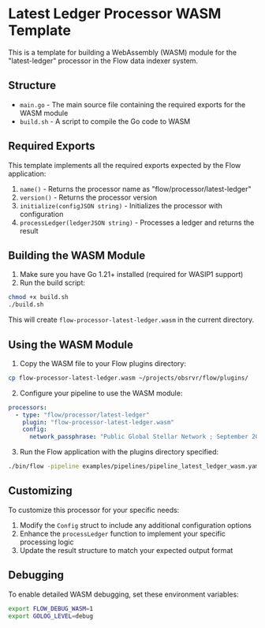 # Latest Ledger Processor WASM Template

This is a template for building a WebAssembly (WASM) module for the "latest-ledger" processor in the Flow data indexer system.

## Structure

- `main.go` - The main source file containing the required exports for the WASM module
- `build.sh` - A script to compile the Go code to WASM

## Required Exports

This template implements all the required exports expected by the Flow application:

1. `name()` - Returns the processor name as "flow/processor/latest-ledger"
2. `version()` - Returns the processor version
3. `initialize(configJSON string)` - Initializes the processor with configuration
4. `processLedger(ledgerJSON string)` - Processes a ledger and returns the result

## Building the WASM Module

1. Make sure you have Go 1.21+ installed (required for WASIP1 support)
2. Run the build script:

```bash
chmod +x build.sh
./build.sh
```

This will create `flow-processor-latest-ledger.wasm` in the current directory.

## Using the WASM Module

1. Copy the WASM file to your Flow plugins directory:

```bash
cp flow-processor-latest-ledger.wasm ~/projects/obsrvr/flow/plugins/
```

2. Configure your pipeline to use the WASM module:

```yaml
processors:
  - type: "flow/processor/latest-ledger"
    plugin: "flow-processor-latest-ledger.wasm"
    config:
      network_passphrase: "Public Global Stellar Network ; September 2015"
```

3. Run the Flow application with the plugins directory specified:

```bash
./bin/flow -pipeline examples/pipelines/pipeline_latest_ledger_wasm.yaml -plugins=./plugins
```

## Customizing

To customize this processor for your specific needs:

1. Modify the `Config` struct to include any additional configuration options
2. Enhance the `processLedger` function to implement your specific processing logic
3. Update the result structure to match your expected output format

## Debugging

To enable detailed WASM debugging, set these environment variables:

```bash
export FLOW_DEBUG_WASM=1
export GOLOG_LEVEL=debug
``` 
